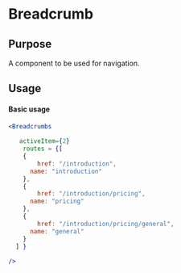 # Breadcrumb
## Purpose
A component to be used for navigation.



## Usage

#### Basic usage

```jsx
<Breadcrumbs
   
   activeItem={2}
    routes = {[
  	{
    	href: "/introduction",
      name: "introduction"
  	},
  	{
    	href: "/introduction/pricing",
      name: "pricing"
  	},
  	{
    	href: "/introduction/pricing/general",
      name: "general"
  	}
  ] }
  
/>
```








